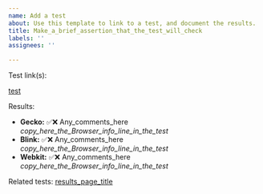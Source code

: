 ```yaml
---
name: Add a test
about: Use this template to link to a test, and document the results.
title: Make_a_brief_assertion_that_the_test_will_check
labels: ''
assignees: ''

---
```


Test link(s):

[test](snapshot_url_goes_here)

Results:

- **Gecko:** ✅❌  Any_comments_here   *copy_here_the_Browser_info_line_in_the_test* 
- **Blink:** ✅❌  Any_comments_here   *copy_here_the_Browser_info_line_in_the_test* 
- **Webkit:** ✅❌  Any_comments_here  *copy_here_the_Browser_info_line_in_the_test* 


Related tests: [results_page_title](results_page_url_here)
